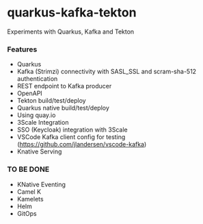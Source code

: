 # quarkus-kafka-tekton
Experiments with Quarkus, Kafka and Tekton

### Features

   * Quarkus
   * Kafka (Strimzi) connectivity with SASL_SSL and scram-sha-512 authentication
   * REST endpoint to Kafka producer
   * OpenAPI
   * Tekton build/test/deploy
   * Quarkus native build/test/deploy
   * Using quay.io
   * 3Scale Integration
   * SSO (Keycloak) integration with 3Scale
   * VSCode Kafka client config for testing (https://github.com/jlandersen/vscode-kafka)
   * Knative Serving

### TO BE DONE
   * KNative Eventing
   * Camel K
   * Kamelets
   * Helm
   * GitOps